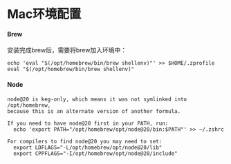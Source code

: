 # Mac环境配置


#### Brew
安装完成brew后，需要将brew加入环境中：

`echo 'eval "$(/opt/homebrew/bin/brew shellenv)"' >> $HOME/.zprofile`
`eval "$(/opt/homebrew/bin/brew shellenv)"`


#### Node

```
node@20 is keg-only, which means it was not symlinked into /opt/homebrew,
because this is an alternate version of another formula.

If you need to have node@20 first in your PATH, run:
  echo 'export PATH="/opt/homebrew/opt/node@20/bin:$PATH"' >> ~/.zshrc

For compilers to find node@20 you may need to set:
  export LDFLAGS="-L/opt/homebrew/opt/node@20/lib"
  export CPPFLAGS="-I/opt/homebrew/opt/node@20/include"
```